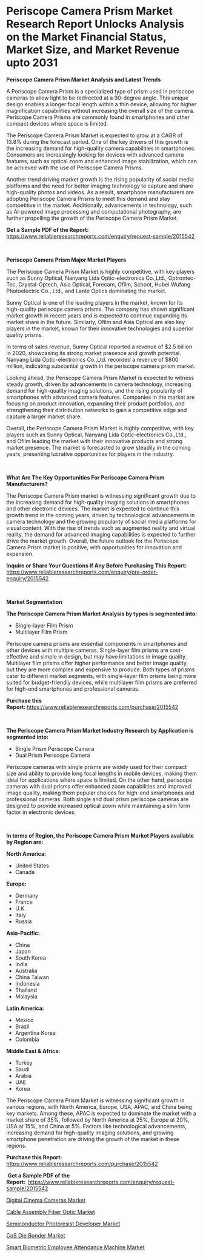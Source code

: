<p><h1>Periscope Camera Prism Market Research Report Unlocks Analysis on the Market Financial Status, Market Size, and Market Revenue upto 2031</h1></p><p><strong>Periscope Camera Prism Market Analysis and Latest Trends</strong></p>
<p><p>A Periscope Camera Prism is a specialized type of prism used in periscope cameras to allow light to be redirected at a 90-degree angle. This unique design enables a longer focal length within a thin device, allowing for higher magnification capabilities without increasing the overall size of the camera. Periscope Camera Prisms are commonly found in smartphones and other compact devices where space is limited.</p><p>The Periscope Camera Prism Market is expected to grow at a CAGR of 13.8% during the forecast period. One of the key drivers of this growth is the increasing demand for high-quality camera capabilities in smartphones. Consumers are increasingly looking for devices with advanced camera features, such as optical zoom and enhanced image stabilization, which can be achieved with the use of Periscope Camera Prisms.</p><p>Another trend driving market growth is the rising popularity of social media platforms and the need for better imaging technology to capture and share high-quality photos and videos. As a result, smartphone manufacturers are adopting Periscope Camera Prisms to meet this demand and stay competitive in the market. Additionally, advancements in technology, such as AI-powered image processing and computational photography, are further propelling the growth of the Periscope Camera Prism Market.</p></p>
<p><strong>Get a Sample PDF of the Report:&nbsp;</strong> <a href="https://www.reliableresearchreports.com/enquiry/request-sample/2015542">https://www.reliableresearchreports.com/enquiry/request-sample/2015542</a></p>
<p>&nbsp;</p>
<p><strong>Periscope Camera Prism Major Market Players</strong></p>
<p><p>The Periscope Camera Prism Market is highly competitive, with key players such as Sunny Optical, Nanyang Lida Optic-electronics Co.,Ltd., Optrontec-Tec, Crystal-Optech, Asia Optical, Forecam, Ofilm, Schoot, Hubei Wufang Photoelectric Co., Ltd., and Lante Optics dominating the market.</p><p>Sunny Optical is one of the leading players in the market, known for its high-quality periscope camera prisms. The company has shown significant market growth in recent years and is expected to continue expanding its market share in the future. Similarly, Ofilm and Asia Optical are also key players in the market, known for their innovative technologies and superior quality prisms.</p><p>In terms of sales revenue, Sunny Optical reported a revenue of $2.5 billion in 2020, showcasing its strong market presence and growth potential. Nanyang Lida Optic-electronics Co.,Ltd. recorded a revenue of $800 million, indicating substantial growth in the periscope camera prism market.</p><p>Looking ahead, the Periscope Camera Prism Market is expected to witness steady growth, driven by advancements in camera technology, increasing demand for high-quality imaging solutions, and the rising popularity of smartphones with advanced camera features. Companies in the market are focusing on product innovation, expanding their product portfolios, and strengthening their distribution networks to gain a competitive edge and capture a larger market share.</p><p>Overall, the Periscope Camera Prism Market is highly competitive, with key players such as Sunny Optical, Nanyang Lida Optic-electronics Co.,Ltd., and Ofilm leading the market with their innovative products and strong market presence. The market is forecasted to grow steadily in the coming years, presenting lucrative opportunities for players in the industry.</p></p>
<p>&nbsp;</p>
<p><strong>What Are The Key Opportunities For Periscope Camera Prism Manufacturers?</strong></p>
<p><p>The Periscope Camera Prism market is witnessing significant growth due to the increasing demand for high-quality imaging solutions in smartphones and other electronic devices. The market is expected to continue this growth trend in the coming years, driven by technological advancements in camera technology and the growing popularity of social media platforms for visual content. With the rise of trends such as augmented reality and virtual reality, the demand for advanced imaging capabilities is expected to further drive the market growth. Overall, the future outlook for the Periscope Camera Prism market is positive, with opportunities for innovation and expansion.</p></p>
<p><strong>Inquire or Share Your Questions If Any Before Purchasing This Report:</strong> <a href="https://www.reliableresearchreports.com/enquiry/pre-order-enquiry/2015542">https://www.reliableresearchreports.com/enquiry/pre-order-enquiry/2015542</a></p>
<p>&nbsp;</p>
<p><strong>Market Segmentation</strong></p>
<p><strong>The Periscope Camera Prism Market Analysis by types is segmented into:</strong></p>
<p><ul><li>Single-layer Film Prism</li><li>Multilayer Film Prism</li></ul></p>
<p><p>Periscope camera prisms are essential components in smartphones and other devices with multiple cameras. Single-layer film prisms are cost-effective and simple in design, but may have limitations in image quality. Multilayer film prisms offer higher performance and better image quality, but they are more complex and expensive to produce. Both types of prisms cater to different market segments, with single-layer film prisms being more suited for budget-friendly devices, while multilayer film prisms are preferred for high-end smartphones and professional cameras.</p></p>
<p><strong>Purchase this Report:&nbsp;</strong><a href="https://www.reliableresearchreports.com/purchase/2015542">https://www.reliableresearchreports.com/purchase/2015542</a></p>
<p>&nbsp;</p>
<p><strong>The Periscope Camera Prism Market Industry Research by Application is segmented into:</strong></p>
<p><ul><li>Single Prism Periscope Camera</li><li>Dual Prism Periscope Camera</li></ul></p>
<p><p>Periscope cameras with single prisms are widely used for their compact size and ability to provide long focal lengths in mobile devices, making them ideal for applications where space is limited. On the other hand, periscope cameras with dual prisms offer enhanced zoom capabilities and improved image quality, making them popular choices for high-end smartphones and professional cameras. Both single and dual prism periscope cameras are designed to provide increased optical zoom while maintaining a slim form factor in electronic devices.</p></p>
<p>&nbsp;</p>
<p><strong>In terms of Region, the Periscope Camera Prism Market Players available by Region are:</strong></p>
<p>
    <p> <strong> North America: </strong>
        <ul>
            <li>United States</li>
            <li>Canada</li>
        </ul>
        </p> 
    <p> <strong> Europe: </strong>
        <ul>
            <li>Germany</li>
            <li>France</li>
            <li>U.K.</li>
            <li>Italy</li>
            <li>Russia</li>
        </ul>
        </p> 
    <p> <strong> Asia-Pacific: </strong>
        <ul>
            <li>China</li>
            <li>Japan</li>
            <li>South Korea</li>
            <li>India</li>
            <li>Australia</li>
            <li>China Taiwan</li>
            <li>Indonesia</li>
            <li>Thailand</li>
            <li>Malaysia</li>
        </ul>
        </p> 
    <p> <strong> Latin America: </strong>
        <ul>
            <li>Mexico</li>
            <li>Brazil</li>
            <li>Argentina Korea</li>
            <li>Colombia</li>
        </ul>
        </p> 
    <p> <strong> Middle East & Africa: </strong>
        <ul>
            <li>Turkey</li>
            <li>Saudi</li>
            <li>Arabia</li>
            <li>UAE</li>
            <li>Korea</li>
        </ul>
    </p>
    </p>
<p><p>The Periscope Camera Prism Market is witnessing significant growth in various regions, with North America, Europe, USA, APAC, and China being key markets. Among these, APAC is expected to dominate the market with a market share of 35%, followed by North America at 25%, Europe at 20%, USA at 15%, and China at 5%. Factors like technological advancements, increasing demand for high-quality imaging solutions, and growing smartphone penetration are driving the growth of the market in these regions.</p></p>
<p><strong>Purchase this Report: </strong><a href="https://www.reliableresearchreports.com/purchase/2015542">https://www.reliableresearchreports.com/purchase/2015542</a></p>
<p>&nbsp;<strong>Get a Sample PDF of the Report:&nbsp;&nbsp;</strong><a href="https://www.reliableresearchreports.com/enquiry/request-sample/2015542">https://www.reliableresearchreports.com/enquiry/request-sample/2015542</a></p>
<p><strong></strong></p>
<p><p><a href="https://view.publitas.com/reportprime-1/digital-cinema-cameras-market-dynamics-2024-2031-also-about-its-market-trends-projections-and-opportunities/">Digital Cinema Cameras Market</a></p><p><a href="https://github.com/Airanohannonzb68e5pb53oc1/Market-Research-Report-List-1/blob/main/cable-assembly-fiber-optic-market.md">Cable Assembly Fiber Optic Market</a></p><p><a href="https://issuu.com/reportprime-2/docs/semiconductor-photoresist-developer-market-size-20">Semiconductor Photoresist Developer Market</a></p><p><a href="https://github.com/fiixsa/Market-Research-Report-List-1/blob/main/cos-die-bonder-market.md">CoS Die Bonder Market</a></p><p><a href="https://issuu.com/reportprime-2/docs/smart-biometric-employee-attendance-machine-market">Smart Biometric Employee Attendance Machine Market</a></p></p>